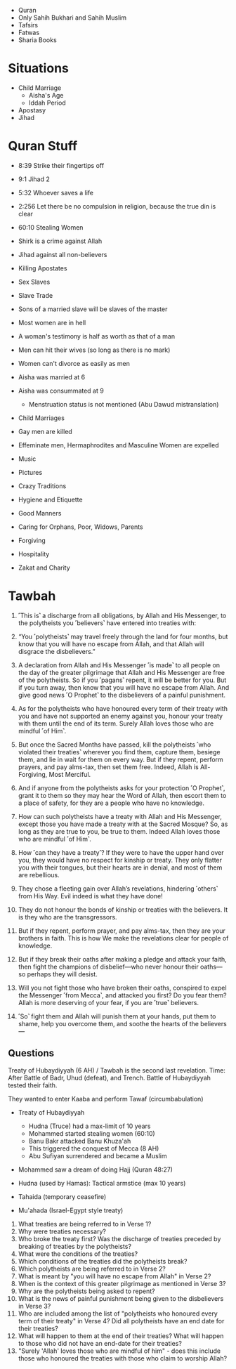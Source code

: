 - Quran
- Only Sahih Bukhari and Sahih Muslim
- Tafsirs
- Fatwas
- Sharia Books
# Situations
- Child Marriage
	- Aisha's Age
	- Iddah Period
- Apostasy
- Jihad


# Quran Stuff
- 8:39 Strike their fingertips off
- 9:1 Jihad 2
- 5:32 Whoever saves a life
- 2:256 Let there be no compulsion in religion, because the true din is clear


- 60:10 Stealing Women
- Shirk is a crime against Allah
- Jihad against all non-believers
- Killing Apostates

 - Sex Slaves
 - Slave Trade
 - Sons of a married slave will be slaves of the master

- Most women are in hell
- A woman's testimony is half as worth as that of a man 
- Men can hit their wives (so long as there is no mark)
- Women can't divorce as easily as men

- Aisha was married at 6
- Aisha was consummated at 9
	- Menstruation status is not mentioned (Abu Dawud mistranslation)
- Child Marriages

- Gay men are killed
- Effeminate men, Hermaphrodites and Masculine Women are expelled

- Music
- Pictures

- Crazy Traditions
- Hygiene and Etiquette
- Good Manners
- Caring for Orphans, Poor, Widows, Parents
- Forgiving
- Hospitality
- Zakat and Charity

# Tawbah

1. ˹This is˺ a discharge from all obligations, by Allah and His Messenger, to the polytheists you ˹believers˺ have entered into treaties with:

2. “You ˹polytheists˺ may travel freely through the land for four months, but know that you will have no escape from Allah, and that Allah will disgrace the disbelievers.”

3. A declaration from Allah and His Messenger ˹is made˺ to all people on the day of the greater pilgrimage that Allah and His Messenger are free of the polytheists. So if you ˹pagans˺ repent, it will be better for you. But if you turn away, then know that you will have no escape from Allah. And give good news ˹O Prophet˺ to the disbelievers of a painful punishment.

4. As for the polytheists who have honoured every term of their treaty with you and have not supported an enemy against you, honour your treaty with them until the end of its term. Surely Allah loves those who are mindful ˹of Him˺.

5. But once the Sacred Months have passed, kill the polytheists ˹who violated their treaties˺ wherever you find them, capture them, besiege them, and lie in wait for them on every way. But if they repent, perform prayers, and pay alms-tax, then set them free. Indeed, Allah is All-Forgiving, Most Merciful.

6. And if anyone from the polytheists asks for your protection ˹O Prophet˺, grant it to them so they may hear the Word of Allah, then escort them to a place of safety, for they are a people who have no knowledge.

7. How can such polytheists have a treaty with Allah and His Messenger, except those you have made a treaty with at the Sacred Mosque? So, as long as they are true to you, be true to them. Indeed Allah loves those who are mindful ˹of Him˺.

8. How ˹can they have a treaty˺? If they were to have the upper hand over you, they would have no respect for kinship or treaty. They only flatter you with their tongues, but their hearts are in denial, and most of them are rebellious.

9. They chose a fleeting gain over Allah’s revelations, hindering ˹others˺ from His Way. Evil indeed is what they have done!

10. They do not honour the bonds of kinship or treaties with the believers. It is they who are the transgressors.

11. But if they repent, perform prayer, and pay alms-tax, then they are your brothers in faith. This is how We make the revelations clear for people of knowledge.

12. But if they break their oaths after making a pledge and attack your faith, then fight the champions of disbelief—who never honour their oaths—so perhaps they will desist.

13. Will you not fight those who have broken their oaths, conspired to expel the Messenger ˹from Mecca˺, and attacked you first? Do you fear them? Allah is more deserving of your fear, if you are ˹true˺ believers.

14. ˹So˺ fight them and Allah will punish them at your hands, put them to shame, help you overcome them, and soothe the hearts of the believers—

## Questions

Treaty of Hubaydiyyah (6 AH) / Tawbah is the second last revelation.
Time: After Battle of Badr, Uhud (defeat), and Trench.
Battle of Hubaydiyyah tested their faith.

They wanted to enter Kaaba and perform Tawaf (circumbabulation)

- Treaty of Hubaydiyyah
	- Hudna (Truce) had a max-limit of 10 years
	- Mohammed started stealing women (60:10)
	- Banu Bakr attacked Banu Khuza'ah
	- This triggered the conquest of Mecca (8 AH)
	- Abu Sufiyan surrendered and became a Muslim

- Mohammed saw a dream of doing Hajj (Quran 48:27)

- Hudna (used by Hamas): Tactical armstice (max 10 years)
- Tahaida (temporary ceasefire)
- Mu'ahada (Israel-Egypt style treaty)

1. What treaties are being referred to in Verse 1?
2. Why were treaties necessary?
3. Who broke the treaty first? Was the discharge of treaties preceded by breaking of treaties by the polytheists?
4. What were the conditions of the treaties?
5. Which conditions of the treaties did the polytheists break?
6. Which polytheists are being referred to in Verse 2?
7. What is meant by "you will have no escape from Allah" in Verse 2?
8. When is the context of this greater pilgrimage as mentioned in Verse 3?
9. Why are the polytheists being asked to repent?
10. What is the news of painful punishment being given to the disbelievers in Verse 3?
11. Who are included among the list of "polytheists who honoured every term of their treaty" in Verse 4? Did all polytheists have an end date for their treaties?
12. What will happen to them at the end of their treaties? What will happen to those who did not have an end-date for their treaties?
13. "Surely 'Allah' loves those who are mindful of him" - does this include those who honoured the treaties with those who claim to worship Allah?